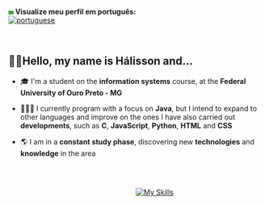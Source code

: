 <p align = "left">
  <strong> <img src = "images\br.png" width = 2.0% height = 2.0% > Visualize meu perfil em português: </strong>
<br>
  <a href = "https://github.com/HalissonPiov/HalissonPiov/blob/62198aef2115c4cc5c9c3c283e17eb9460c09b9c/readme-ptbr.md">
    <img src = "https://img.shields.io/badge/Português-Clique%20aqui-white.svg" alt = "portuguese" /> 
  </a>
</p>

<br>

## ✌🏻Hello, my name is Hálisson and...

- 🎓 I'm a student on the **information systems** course, at the **Federal University of Ouro Preto - MG**

- 🧑🏻‍💻 I currently program with a focus on **Java**, but I intend to expand to other languages ​​and improve on the ones I have also carried out **developments**, such as **C**, **JavaScript**, **Python**, **HTML** and **CSS**

- 🌎 I am in a **constant study phase**, discovering new **technologies** and **knowledge** in the area
<br>

##
&emsp;&emsp;&emsp;&emsp;&emsp;&emsp;&emsp;&emsp;&emsp;&emsp;&emsp;&emsp;&emsp;&emsp;&emsp;&emsp;&emsp;&emsp;[![My Skills](https://skillicons.dev/icons?i=git,html,css,python,c,javascript,java)](https://skillicons.dev)
